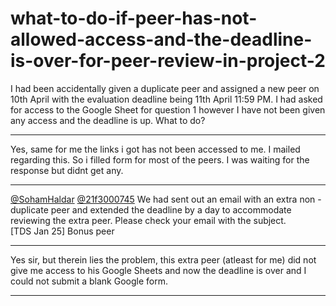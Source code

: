 # what-to-do-if-peer-has-not-allowed-access-and-the-deadline-is-over-for-peer-review-in-project-2

I had been accidentally given a duplicate peer and assigned a new peer on 10th April with the evaluation deadline being 11th April 11:59 PM. I had asked for access to the Google Sheet for question 1 however I have not been given any access and the deadline is up. What to do?

---

Yes, same for me the links i got has not been accessed to me. I mailed regarding this. So i filled form for most of the peers. I was waiting for the response but didnt get any.

---

[@SohamHaldar](/u/sohamhaldar) [@21f3000745](/u/21f3000745) We had sent out an email with an extra non - duplicate peer and extended the deadline by a day to accommodate reviewing the extra peer. Please check your email with the subject.  
[TDS Jan 25] Bonus peer

---

Yes sir, but therein lies the problem, this extra peer (atleast for me) did not give me access to his Google Sheets and now the deadline is over and I could not submit a blank Google form.

---


